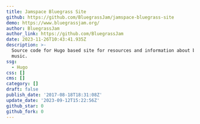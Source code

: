```yaml
---
title: Jamspace Bluegrass Site
github: https://github.com/BluegrassJam/jamspace-bluegrass-site
demo: https://www.bluegrassjam.org/
author: BluegrassJam
author_link: https://github.com/BluegrassJam
date: 2023-11-26T10:43:41.935Z
description: >-
  Source code for Hugo based site for resources and information about bluegrass
  music.
ssg:
  - Hugo
css: []
cms: []
category: []
draft: false
publish_date: '2017-08-18T18:31:08Z'
update_date: '2023-09-12T15:22:56Z'
github_star: 0
github_fork: 0
---
```

